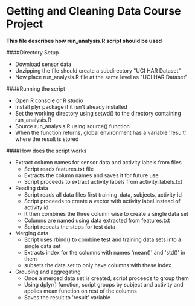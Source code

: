 # Getting and Cleaning Data Course Project

**This file describes how run_analysis.R script should be used**

####Directory Setup
* [Download](https://d396qusza40orc.cloudfront.net/getdata%2Fprojectfiles%2FUCI%20HAR%20Dataset.zip) sensor data
* Unzipping the file should create a subdirectory "UCI HAR Dataset"
* Now place run_analysis.R file at the same level as "UCI HAR Dataset"

####Running the script
* Open R console or R studio
* install plyr package if it isn't already installed
* Set the working directory using setwd() to the directory containing run_analysis.R
* Source run_analysis.R using source() function
* When the function returns, global environment has a variable 'result' where the result is stored


####How does the script works
* Extract column names for sensor data and activity labels from files
  * Script reads features.txt file
  * Extracts the column names and saves it for future use
  * Script proceeds to extract activity labels from activity_labels.txt
* Reading data
  * Script reads all data files first training_data, subjects, activity id
  * Script proceeds to create a vector with activity label instead of activity id
  * It then combines the three column wise to create a single data set
  * Columns are named using data extracted from features.txt
  * Script repeats the steps for test data
* Merging data
  * Script uses rbind() to combine test and training data sets into a single data set
  * Extracts index for the columns with names 'mean()' and 'std()' in them
  * subsets the data set to only have columns with these index
* Grouping and aggregating
  * Once a merged data set is created, script proceeds to group them
  * Using dplyr() function, script groups by subject and activity and applies mean function on rest of the columns
  * Saves the result to 'result' variable
